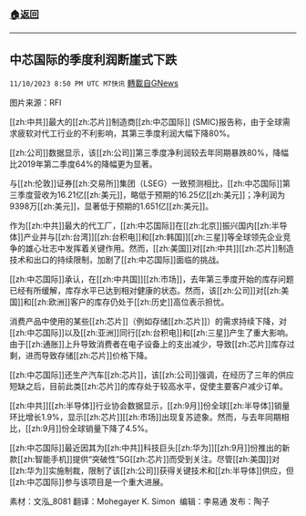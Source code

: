 ###  [:house:返回](README.md)
---


## 中芯国际的季度利润断崖式下跌 
`11/10/2023 8:50 PM UTC M7快讯` [轉載自GNews](https://gnews.org/articles/1957786)

图片来源：RFI

[[zh:中共]]最大的[[zh:芯片]]制造商[[zh:中芯国际]] (SMIC)报告称，由于全球需求疲软对代工行业的不利影响，其第三季度利润大幅下降80%。

[[zh:公司]]数据显示，该[[zh:公司]]第三季度净利润较去年同期暴跌80%，降幅比2019年第二季度64%的降幅更为显著。

与[[zh:伦敦]]证券[[zh:交易所]]集团（LSEG）一致预测相比，[[zh:中芯国际]]第三季度营收为16.21亿[[zh:美元]]，略低于预期的16.25亿[[zh:美元]]；净利润为9398万[[zh:美元]]，显著低于预期的1.651亿[[zh:美元]]。

作为[[zh:中共]]最大的代工厂，[[zh:中芯国际]]在[[zh:北京]]振兴国内[[zh:半导体]]产业并与[[zh:台湾]][[zh:台积电]]和[[zh:韩国]][[zh:三星]]等全球领先企业竞争的雄心壮志中发挥着关键作用。然而，[[zh:美国]]对[[zh:中共]][[zh:芯片]]制造技术和出口的持续限制，加剧了[[zh:中芯国际]]面临的挑战。

[[zh:中芯国际]]承认，在[[zh:中共国]][[zh:市场]]，去年第三季度开始的库存问题已经有所缓解，库存水平已达到相对健康的状态。然而，该[[zh:公司]]对[[zh:美国]]和[[zh:欧洲]]客户的库存仍处于[[zh:历史]]高位表示担忧。

消费产品中使用的某些[[zh:芯片]]（例如存储[[zh:芯片]]）的需求持续下降，对[[zh:中芯国际]]以及[[zh:亚洲]]同行[[zh:台积电]]和[[zh:三星]]产生了重大影响。由于[[zh:通胀]]上升导致消费者在电子设备上的支出减少，导致[[zh:芯片]]库存过剩，进而导致存储[[zh:芯片]]价格下降。

[[zh:中芯国际]]还生产汽车[[zh:芯片]]，该[[zh:公司]]强调，在经历了三年的供应短缺之后，目前此类[[zh:芯片]]的库存处于较高水平，促使主要客户减少订单。

[[zh:中共]][[zh:半导体]]行业协会数据显示，[[zh:9月]]份全球[[zh:半导体]]销量环比增长1.9%，显示[[zh:芯片]][[zh:市场]]出现复苏迹象。然而，与去年同期相比，[[zh:9月]]份全球销量下降了4.5%。

[[zh:中芯国际]]最近因其为[[zh:中共]]科技巨头[[zh:华为]][[zh:9月]]份推出的新款[[zh:智能手机]]提供“突破性”5G[[zh:芯片]]而受到关注。尽管[[zh:美国]]对[[zh:华为]]实施制裁，限制了该[[zh:公司]]获得关键技术和[[zh:半导体]]供应，但[[zh:中芯国际]]参与该项目是一个重大进展。

素材：文泓_8081  翻译：Mohegayer K. Simon   编辑：李易通  发布：陶子

